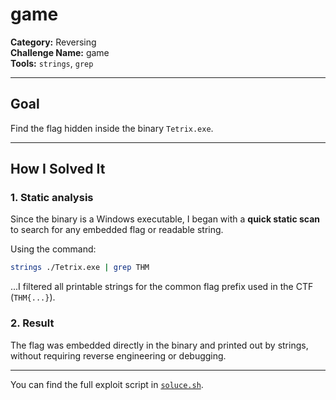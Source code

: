 # game

**Category:** Reversing  
**Challenge Name:** game  
**Tools:** `strings`, `grep`

---

## Goal

Find the flag hidden inside the binary `Tetrix.exe`.

---

## How I Solved It

### 1. Static analysis

Since the binary is a Windows executable, I began with a **quick static scan** to search for any embedded flag or readable string.

Using the command:

```bash
strings ./Tetrix.exe | grep THM
```
...I filtered all printable strings for the common flag prefix used in the CTF (`THM{...}`).

### 2. Result

The flag was embedded directly in the binary and printed out by strings, without requiring reverse engineering or debugging.

---

You can find the full exploit script in [`soluce.sh`](./soluce.sh).
